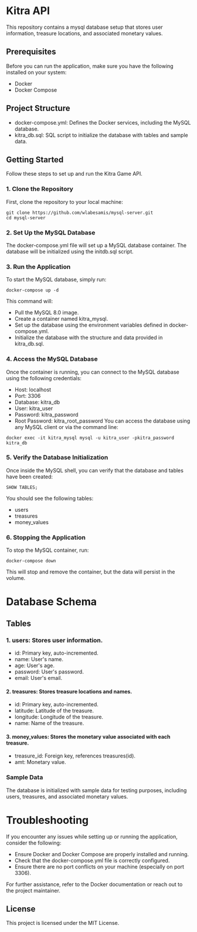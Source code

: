 # Kitra API
This repository contains a mysql database setup that stores user information, treasure locations, and associated monetary values.

## Prerequisites
Before you can run the application, make sure you have the following installed on your system:

- Docker
- Docker Compose

## Project Structure
- docker-compose.yml: Defines the Docker services, including the MySQL database.
- kitra_db.sql: SQL script to initialize the database with tables and sample data.

## Getting Started
Follow these steps to set up and run the Kitra Game API.

### 1. Clone the Repository
First, clone the repository to your local machine:
```
git clone https://github.com/wlabesamis/mysql-server.git
cd mysql-server
```
### 2. Set Up the MySQL Database
The docker-compose.yml file will set up a MySQL database container. The database will be initialized using the initdb.sql script.

### 3. Run the Application
To start the MySQL database, simply run:

```
docker-compose up -d
```
This command will:

- Pull the MySQL 8.0 image.
- Create a container named kitra_mysql.
- Set up the database using the environment variables defined in docker-compose.yml.
- Initialize the database with the structure and data provided in kitra_db.sql.


### 4. Access the MySQL Database
Once the container is running, you can connect to the MySQL database using the following credentials:

- Host: localhost
- Port: 3306
- Database: kitra_db
- User: kitra_user
- Password: kitra_password
- Root Password: kitra_root_password
You can access the database using any MySQL client or via the command line:

```
docker exec -it kitra_mysql mysql -u kitra_user -pkitra_password kitra_db
```

### 5. Verify the Database Initialization
Once inside the MySQL shell, you can verify that the database and tables have been created:

```
SHOW TABLES;
```

You should see the following tables:

- users
- treasures
- money_values

### 6. Stopping the Application
To stop the MySQL container, run:

```
docker-compose down
```

This will stop and remove the container, but the data will persist in the volume.

# Database Schema
## Tables
### 1. users: Stores user information.

- id: Primary key, auto-incremented.
- name: User's name.
- age: User's age.
- password: User's password.
- email: User's email.

#### 2. treasures: Stores treasure locations and names.

- id: Primary key, auto-incremented.
- latitude: Latitude of the treasure.
- longitude: Longitude of the treasure.
- name: Name of the treasure.

#### 3. money_values: Stores the monetary value associated with each treasure.

- treasure_id: Foreign key, references treasures(id).
- amt: Monetary value.

### Sample Data
The database is initialized with sample data for testing purposes, including users, treasures, and associated monetary values.

# Troubleshooting
If you encounter any issues while setting up or running the application, consider the following:

- Ensure Docker and Docker Compose are properly installed and running.
- Check that the docker-compose.yml file is correctly configured.
- Ensure there are no port conflicts on your machine (especially on port 3306).

For further assistance, refer to the Docker documentation or reach out to the project maintainer.

## License
This project is licensed under the MIT License.